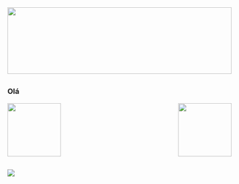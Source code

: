 <div>
  <img height="150em" width="100%" src="https://i.pinimg.com/originals/df/fd/77/dffd7761d0d86ff0d8ef90e5c285fe96.gif"/>
</div>

##

<h3>Olá</h3>

<div>
  <img height="120em" src="https://github-readme-stats.vercel.app/api?username=costaedu-rj&show_icons=true&theme=midnight-purple&hide_title=true"/>
  <img align="right" height="120em" src="https://github-readme-stats.vercel.app/api/top-langs/?username=costaedu-rj&theme=midnight-purple"/>
</div>

##

<div>
  <a href="" ><img src="https://img.shields.io/badge/Discord-7289DA?style=for-the-badge&logo=discord&logoColor=white"/></a>
</div>
